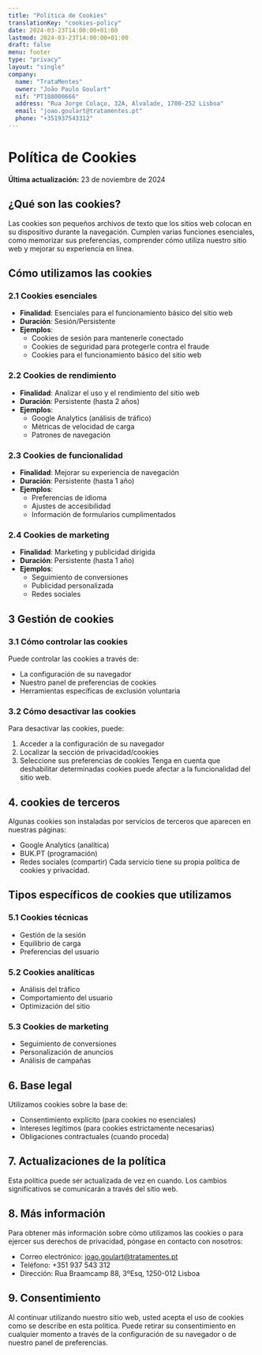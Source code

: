 ```yaml
---
title: "Política de Cookies"
translationKey: "cookies-policy"
date: 2024-03-23T14:00:00+01:00
lastmod: 2024-03-23T14:00:00+01:00
draft: false
menu: footer
type: "privacy"
layout: "single"
company:
  name: "TrataMentes"
  owner: "João Paulo Goulart"
  nif: "PT188000666"
  address: "Rua Jorge Colaço, 32A, Alvalade, 1700-252 Lisboa"
  email: "joao.goulart@tratamentes.pt"
  phone: "+351937543312"
---
```

 
# Política de Cookies
**Última actualización:** 23 de noviembre de 2024
## ¿Qué son las cookies?
Las cookies son pequeños archivos de texto que los sitios web colocan en su dispositivo durante la navegación. Cumplen varias funciones esenciales, como memorizar sus preferencias, comprender cómo utiliza nuestro sitio web y mejorar su experiencia en línea.
## Cómo utilizamos las cookies
### 2.1 Cookies esenciales
-  **Finalidad**: Esenciales para el funcionamiento básico del sitio web
-  **Duración**: Sesión/Persistente
-  **Ejemplos**:
     - Cookies de sesión para mantenerle conectado
     - Cookies de seguridad para protegerle contra el fraude
     - Cookies para el funcionamiento básico del sitio web
### 2.2 Cookies de rendimiento
-  **Finalidad**: Analizar el uso y el rendimiento del sitio web
-  **Duración**: Persistente (hasta 2 años)
-  **Ejemplos**:
     - Google Analytics (análisis de tráfico)
     - Métricas de velocidad de carga
     - Patrones de navegación
### 2.3 Cookies de funcionalidad
-  **Finalidad**: Mejorar su experiencia de navegación
-  **Duración**: Persistente (hasta 1 año)
-  **Ejemplos**:
     - Preferencias de idioma
     - Ajustes de accesibilidad
     - Información de formularios cumplimentados
### 2.4 Cookies de marketing
-  **Finalidad**: Marketing y publicidad dirigida
-  **Duración**: Persistente (hasta 1 año)
-  **Ejemplos**:
     - Seguimiento de conversiones
     - Publicidad personalizada
     - Redes sociales
## 3 Gestión de cookies
### 3.1 Cómo controlar las cookies
Puede controlar las cookies a través de:
   - La configuración de su navegador
   - Nuestro panel de preferencias de cookies
   - Herramientas específicas de exclusión voluntaria
### 3.2 Cómo desactivar las cookies
Para desactivar las cookies, puede:
   1. Acceder a la configuración de su navegador
   2. Localizar la sección de privacidad/cookies
   3. Seleccione sus preferencias de cookies
Tenga en cuenta que deshabilitar determinadas cookies puede afectar a la funcionalidad del sitio web.
## 4. cookies de terceros
Algunas cookies son instaladas por servicios de terceros que aparecen en nuestras páginas:
   - Google Analytics (analítica)
   - BUK.PT (programación)
   - Redes sociales (compartir)
Cada servicio tiene su propia política de cookies y privacidad.
## Tipos específicos de cookies que utilizamos
### 5.1 Cookies técnicas
- Gestión de la sesión
- Equilibrio de carga
- Preferencias del usuario
### 5.2 Cookies analíticas
- Análisis del tráfico
- Comportamiento del usuario
- Optimización del sitio
### 5.3 Cookies de marketing
- Seguimiento de conversiones
- Personalización de anuncios
- Análisis de campañas
## 6. Base legal
Utilizamos cookies sobre la base de:
- Consentimiento explícito (para cookies no esenciales)
- Intereses legítimos (para cookies estrictamente necesarias)
- Obligaciones contractuales (cuando proceda)
## 7. Actualizaciones de la política
Esta política puede ser actualizada de vez en cuando. Los cambios significativos se comunicarán a través del sitio web.
## 8. Más información
Para obtener más información sobre cómo utilizamos las cookies o para ejercer sus derechos de privacidad, póngase en contacto con nosotros:
- Correo electrónico: joao.goulart@tratamentes.pt
- Teléfono: +351 937 543 312
- Dirección: Rua Braamcamp 88, 3ºEsq, 1250-012 Lisboa
## 9. Consentimiento
Al continuar utilizando nuestro sitio web, usted acepta el uso de cookies como se describe en esta política. Puede retirar su consentimiento en cualquier momento a través de la configuración de su navegador o de nuestro panel de preferencias.

